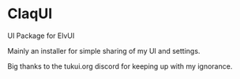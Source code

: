 # ClaqUI
UI Package for ElvUI

Mainly an installer for simple sharing of my UI and settings.

Big thanks to the tukui.org discord for keeping up with my ignorance.
